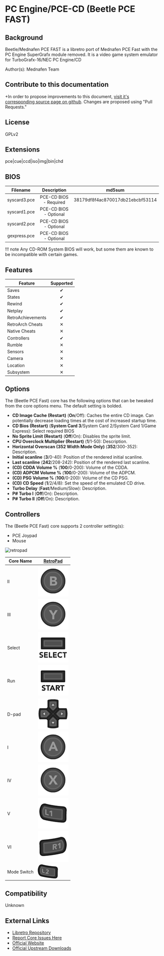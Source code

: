 # PC Engine/PCE-CD (Beetle PCE FAST)

## Background

Beetle/Mednafen PCE FAST is a libretro port of Mednafen PCE Fast with the PC Engine SuperGrafx module removed. It is a video game system emulator for TurboGrafx-16/NEC PC Engine/CD

Author(s): Mednafen Team

## Contribute to this documentation

+In order to propose improvements to this document, [visit it's corresponding source page on github](https://github.com/libretro/docs/tree/master/docs/library/beetle_pce_fast.md). Changes are proposed using "Pull Requests."


## License

GPLv2

## Extensions

pce|cue|ccd|iso|img|bin|chd

## BIOS

|   Filename    |    Description     |              md5sum              |
|:-------------:|:------------------:|:--------------------------------:|
| syscard3.pce  |     PCE-CD BIOS - Required    | 38179df8f4ac870017db21ebcbf53114 |
| syscard1.pce  |     PCE-CD BIOS - Optional    |                                  |
| syscard2.pce  |     PCE-CD BIOS - Optional    |                                  |
| gexpress.pce  |     PCE-CD BIOS - Optional    |                                  |

!!! note
    Any CD-ROM System BIOS will work, but some them are known to be incompatible with certain games.

## Features

| Feature           | Supported |
|-------------------|:---------:|
| Saves             | ✔         |
| States            | ✔         |
| Rewind            | ✔         |
| Netplay           | ✔         |
| RetroAchievements | ✔         |
| RetroArch Cheats  | ✕         |
| Native Cheats     | ✕         |
| Controllers       | ✔         |
| Rumble            | ✕         |
| Sensors           | ✕         |
| Camera            | ✕         |
| Location          | ✕         |
| Subsystem         | ✕         |

## Options

The (Beetle PCE Fast) core has the following options that can be tweaked from the core options menu. The default setting is bolded.

- **CD Image Cache (Restart)** (**On**/Off): Caches the entire CD image. Can potentially decrease loading times at the cost of increased startup time.
- **CD Bios (Restart)** (**System Card 3**/System Card 2/System Card 1/Game Express): Select required BIOS
- **No Sprite Limit (Restart)** (**Off**/On): Disables the sprite limit.
- **CPU Overclock Multiplier (Restart)** (**1**/1-50): Description.
- **Horizontal Overscan (352 Width Mode Only)** (**352**/300-352): Description.
- **Initial scanline** (**3**/0-40): Position of the rendered initial scanline.
- **Last scanline** (**242**/208-242): Position of the rendered last scanline.
- **(CD) CDDA Volume %** (**100**/0-200): Volume of the CDDA.
- **(CD) ADPCM Volume %** (**100**/0-200): Volume of the ADPCM.
- **(CD) PSG Volume %** (**100**/0-200): Volume of the CD PSG.
- **(CD) CD Speed** (**1**/2/4/8): Set the speed of the emulated CD drive.
- **Turbo Delay** (**Fast**/Medium/Slow): Description.
- **P# Turbo I** (**Off**/On): Description.
- **P# Turbo II** (**Off**/On): Description.

## Controllers

The (Beetle PCE Fast) core supports 2 controller setting(s):

* PCE Joypad
* Mouse

![retropad](images/controllers/retropad.png)

| Core Name | [RetroPad](RetroPad)                                           |
|-----------|----------------------------------------------------------------|
| II        | ![RetroPad_B](images/RetroPad/Retro_B_Round.png)               |
| III       | ![RetroPad_Y](images/RetroPad/Retro_Y_Round.png)               |
| Select    | ![RetroPad_Select](images/RetroPad/Retro_Select.png)           |
| Run       | ![RetroPad_Start](images/RetroPad/Retro_Start.png)             |
| D-pad     | ![RetroPad_Dpad](images/RetroPad/Retro_Dpad.png)               |
| I         | ![RetroPad_A](images/RetroPad/Retro_A_Round.png)               |
| IV        | ![RetroPad_X](images/RetroPad/Retro_X_Round.png)               |
| V         | ![RetroPad_L1](images/RetroPad/Retro_L1.png)                   |
| VI        | ![RetroPad_R1](images/RetroPad/Retro_R1.png)                   |
|Mode Switch| ![RetroPad_L2](images/RetroPad/Retro_L2_Temp.png)              |

## Compatibility

Unknown

## External Links

* [Libretro Repository](https://github.com/libretro/beetle-pce-fast-libretro)
* [Report Core Issues Here](https://github.com/libretro/libretro-meta)
* [Official Website](http://mednafen.sourceforge.net/)
* [Official Upstream Downloads](https://mednafen.github.io/releases/)
